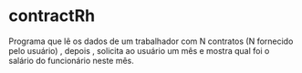 # contractRh
 Programa que lê os dados de um trabalhador com N contratos (N fornecido pelo usuário) , depois , solicita ao usuário um mês e mostra qual foi o salário do funcionário neste mês.
